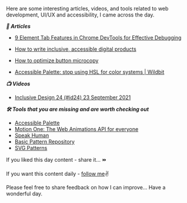 

Here are some interesting articles, videos, and tools related to web development, UI/UX and accessibility, I came across the day.

***📃 Articles***

- [9 Element Tab Features in Chrome DevTools for Effective Debugging](https://blog.bitsrc.io/9-element-tab-features-in-chrome-devtools-for-effective-debugging-1b02aa8f000a)

 
- [How to write inclusive, accessible digital products](https://uxdesign.cc/how-to-write-inclusive-accessible-digital-products-2f4b35ec59a2)

- [How to optimize button microcopy](https://uxdesign.cc/how-to-optimize-button-microcopy-8f54455d311d)

- [Accessible Palette: stop using HSL for color systems | Wildbit](https://wildbit.com/blog/2021/09/16/accessible-palette-stop-using-hsl-for-color-systems)



***📺 Videos***

- [Inclusive Design 24 (#id24) 23 September 2021](https://youtube.com/playlist?list=PLn7dsvRdQEfFoUIFxtSsp8PjHm-glki1Z)

***🛠️ Tools that you are missing and are worth checking out***

- [Accessible Palette](https://accessiblepalette.com/)
- [Motion One: The Web Animations API for everyone](https://motion.dev/)
- [Speak Human](https://www.speakhuman.today/)
- [Basic Pattern Repository](https://patterns.helloyes.dev/)
- [SVG Patterns](https://www.speakhuman.today/)

If you liked this day content - share it... ⏩

If you want this content daily - [follow me](https://twitter.com/Srikanth74659/)✌️

Please feel free to share feedback on how I can improve...
Have a wonderful day. 
